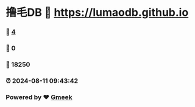 # 撸毛DB :link: https://lumaodb.github.io 
### :page_facing_up: [4](https://lumaodb.github.io/tag.html) 
### :speech_balloon: 0 
### :hibiscus: 18250 
### :alarm_clock: 2024-08-11 09:43:42 
### Powered by :heart: [Gmeek](https://github.com/Meekdai/Gmeek)
